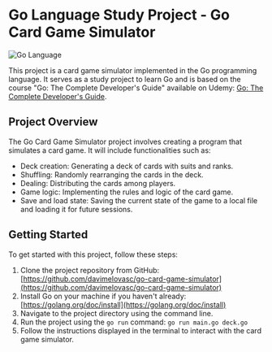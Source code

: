 # Go Language Study Project - Go Card Game Simulator

![Go Language](https://img.shields.io/badge/Language-Go-blue)


This project is a card game simulator implemented in the Go programming language. It serves as a study project to learn Go and is based on the course "Go: The Complete Developer's Guide" available on Udemy: [Go: The Complete Developer's Guide](https://udemy.com/course/go-the-complete-developers-guide).

## Project Overview

The Go Card Game Simulator project involves creating a program that simulates a card game. It will include functionalities such as:

- Deck creation: Generating a deck of cards with suits and ranks.
- Shuffling: Randomly rearranging the cards in the deck.
- Dealing: Distributing the cards among players.
- Game logic: Implementing the rules and logic of the card game.
- Save and load state: Saving the current state of the game to a local file and loading it for future sessions.


## Getting Started

To get started with this project, follow these steps:

1. Clone the project repository from GitHub: [https://github.com/davimelovasc/go-card-game-simulator](https://github.com/davimelovasc/go-card-game-simulator)
2. Install Go on your machine if you haven't already: [https://golang.org/doc/install](https://golang.org/doc/install)
3. Navigate to the project directory using the command line.
4. Run the project using the `go run` command: `go run main.go deck.go`
5. Follow the instructions displayed in the terminal to interact with the card game simulator.
